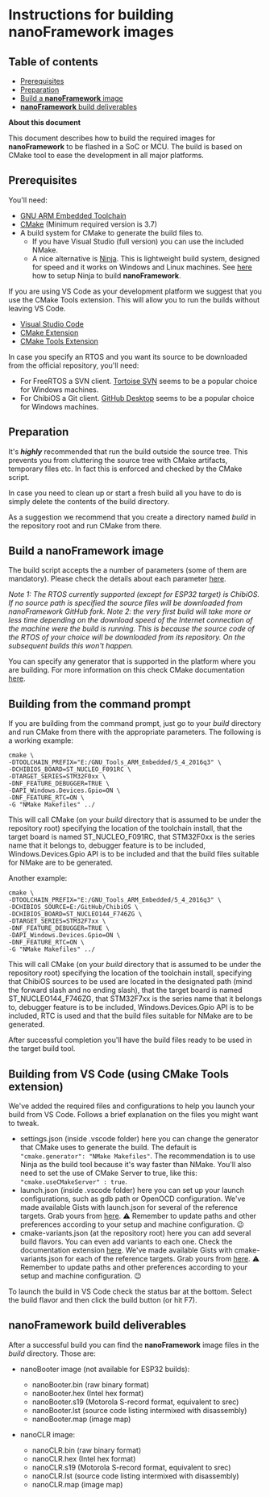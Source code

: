 # Instructions for building **nanoFramework** images

## Table of contents

- [Prerequisites](#prerequisites)
- [Preparation](#preparation)
- [Build a **nanoFramework** image](#build-a-nanoframework-image)
- [**nanoFramework** build deliverables](#nanoframework-build-deliverables)

**About this document**

This document describes how to build the required images for **nanoFramework** to be flashed in a SoC or MCU.
The build is based on CMake tool to ease the development in all major platforms.

## Prerequisites

You'll need:

- [GNU ARM Embedded Toolchain](https://developer.arm.com/open-source/gnu-toolchain/gnu-rm/downloads)
- [CMake](https://cmake.org/) (Minimum required version is 3.7)
- A build system for CMake to generate the build files to.
  + If you have Visual Studio (full version) you can use the included NMake.
  + A nice alternative is [Ninja](https://github.com/ninja-build/ninja). This is lightweight build system, designed for speed and it works on Windows and Linux machines. See [here](cmake/ninja-build.md) how to setup Ninja to build **nanoFramework**.

If you are using VS Code as your development platform we suggest that you use the CMake Tools extension. This will allow you to run the builds without leaving VS Code.

- [Visual Studio Code](http://code.visualstudio.com/)
- [CMake Extension](https://marketplace.visualstudio.com/items?itemName=twxs.cmake)
- [CMake Tools Extension](https://marketplace.visualstudio.com/items?itemName=vector-of-bool.cmake-tools)

In case you specify an RTOS and you want its source to be downloaded from the official repository, you'll need:

- For FreeRTOS a SVN client. [Tortoise SVN](https://tortoisesvn.net/downloads) seems to be a popular choice for Windows machines.
- For ChibiOS a Git client. [GitHub Desktop](https://desktop.github.com/) seems to be a popular choice for Windows machines.

## Preparation

It's ***highly*** recommended that run the build outside the source tree. This prevents you from cluttering the source tree with CMake artifacts, temporary files etc.
In fact this is enforced and checked by the CMake script.

In case you need to clean up or start a fresh build all you have to do is simply delete the contents of the build directory.

As a suggestion we recommend that you create a directory named *build* in the repository root and run CMake from there.

## Build a **nanoFramework** image

The build script accepts the a number of parameters (some of them are mandatory). Please check the details about each parameter [here](cmake-tools-cmake-variants.md#content-explained).

_Note 1: The RTOS currently supported (except for ESP32 target) is ChibiOS. If no source path is specified the source files will be downloaded from nanoFramework  GitHub fork._
_Note 2: the very first build will take more or less time depending on the download speed of the Internet connection of the machine were the build is running. This is because the source code of the RTOS of your choice will be downloaded from its repository. On the subsequent builds this won't happen._

You can specify any generator that is supported in the platform where you are building.
For more information on this check CMake documentation [here](https://cmake.org/cmake/help/v3.7/manual/cmake-generators.7.html?highlight=generator).

## Building from the command prompt

If you are building from the command prompt, just go to your *build* directory and run CMake from there with the appropriate parameters. 
The following is a working example:

```text
cmake \
-DTOOLCHAIN_PREFIX="E:/GNU_Tools_ARM_Embedded/5_4_2016q3" \
-DCHIBIOS_BOARD=ST_NUCLEO_F091RC \
-DTARGET_SERIES=STM32F0xx \
-DNF_FEATURE_DEBUGGER=TRUE \
-DAPI_Windows.Devices.Gpio=ON \
-DNF_FEATURE_RTC=ON \
-G "NMake Makefiles" ../
```

This will call CMake (on your *build* directory that is assumed to be under the repository root) specifying the location of the toolchain install, that the target board is named ST_NUCLEO_F091RC, that STM32F0xx is the series name that it belongs to, debugger feature is to be included, Windows.Devices.Gpio API is to be included and that the build files suitable for NMake are to be generated.

Another example:

```text
cmake \
-DTOOLCHAIN_PREFIX="E:/GNU_Tools_ARM_Embedded/5_4_2016q3" \
-DCHIBIOS_SOURCE=E:/GitHub/ChibiOS \
-DCHIBIOS_BOARD=ST_NUCLEO144_F746ZG \
-DTARGET_SERIES=STM32F7xx \
-DNF_FEATURE_DEBUGGER=TRUE \
-DAPI_Windows.Devices.Gpio=ON \
-DNF_FEATURE_RTC=ON \
-G "NMake Makefiles" ../
```

This will call CMake (on your *build* directory that is assumed to be under the repository root) specifying the location of the toolchain install, specifying that ChibiOS sources to be used are located in the designated path (mind the forward slash and no ending slash),  that the target board is named ST_NUCLEO144_F746ZG, that STM32F7xx is the series name that it belongs to, debugger feature is to be included, Windows.Devices.Gpio API is to be included, RTC is used and that the build files suitable for NMake are to be generated.

After successful completion you'll have the build files ready to be used in the target build tool.

## Building from VS Code (using CMake Tools extension)

We've added the required files and configurations to help you launch your build from VS Code.
Follows a brief explanation on the files you might want to tweak.

- settings.json (inside .vscode folder) here you can change the generator that CMake uses to generate the build. The default is ```"cmake.generator": "NMake Makefiles"```. The recommendation is to use Ninja as the build tool because it's way faster than NMake.
  You'll also need to set the use of CMake Server to true, like this: ```"cmake.useCMakeServer" : true```.
- launch.json (inside .vscode folder) here you can set up your launch configurations, such as gdb path or OpenOCD configuration. We've made available Gists with launch.json for several of the reference targets. Grab yours from [here](https://gist.github.com/nfbot). :warning: Remember to update paths and other preferences according to your setup and machine configuration. :wink:
- cmake-variants.json (at the repository root) here you can add several build flavors. You can even add variants to each one. Check the documentation extension [here](https://vector-of-bool.github.io/docs/vscode-cmake-tools/variants.html#). We've made available Gists with cmake-variants.json for each of the reference targets. Grab yours from [here](https://gist.github.com/nfbot). :warning: Remember to update paths and other preferences according to your setup and machine configuration. :wink:

To launch the build in VS Code check the status bar at the bottom. Select the build flavor and then click the build button (or hit F7).

## **nanoFramework** build deliverables

After a successful build you can find the **nanoFramework** image files in the *build* directory. Those are:

- nanoBooter image (not available for ESP32 builds):

  - nanoBooter.bin (raw binary format)
  - nanoBooter.hex (Intel hex format)
  - nanoBooter.s19 (Motorola S-record format, equivalent to srec)
  - nanoBooter.lst (source code listing intermixed with disassembly)
  - nanoBooter.map (image map) 

- nanoCLR image:

  - nanoCLR.bin (raw binary format)
  - nanoCLR.hex (Intel hex format)
  - nanoCLR.s19 (Motorola S-record format, equivalent to srec)
  - nanoCLR.lst (source code listing intermixed with disassembly)
  - nanoCLR.map (image map)
